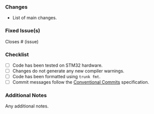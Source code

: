 ### Changes
- List of main changes.

### Fixed Issue(s)
Closes # (issue)

### Checklist
- [ ] Code has been tested on STM32 hardware.
- [ ] Changes do not generate any new compiler warnings.
- [ ] Code has been formatted using `trunk fmt`.
- [ ] Commit messages follow the [Conventional Commits](https://www.conventionalcommits.org/en/v1.0.0/#specification) specification.

### Additional Notes
Any additional notes.
